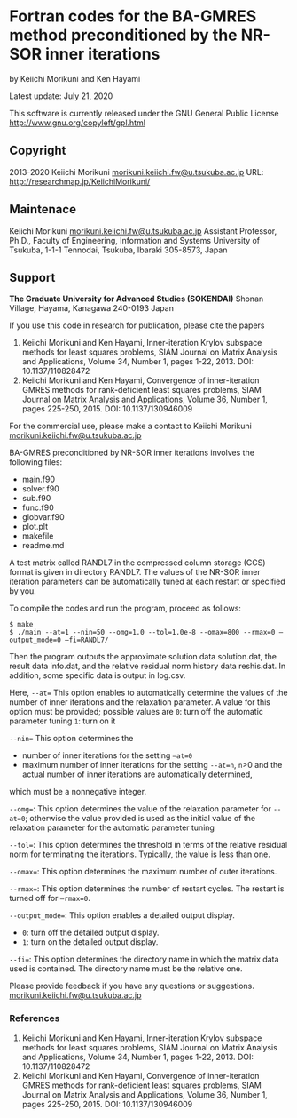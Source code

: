 # Fortran codes for the BA-GMRES method preconditioned by the NR-SOR inner iterations

by Keiichi Morikuni and Ken Hayami

Latest update: July 21, 2020


This software is currently released under the GNU General Public License
http://www.gnu.org/copyleft/gpl.html

## Copyright 

2013-2020 Keiichi Morikuni [morikuni.keiichi.fw@u.tsukuba.ac.jp](mailto:morikuni.keiichi.fw@u.tsukuba.ac.jp)
URL: http://researchmap.jp/KeiichiMorikuni/

## Maintenace

Keiichi Morikuni [morikuni.keiichi.fw@u.tsukuba.ac.jp](mailto:morikuni.keiichi.fw@u.tsukuba.ac.jp)
Assistant Professor, Ph.D.,
Faculty of Engineering, Information and Systems
University of Tsukuba,
1-1-1 Tennodai, Tsukuba, Ibaraki 305-8573, Japan

## Support

**The Graduate University for Advanced Studies (SOKENDAI)**
Shonan Village, Hayama, Kanagawa 240-0193 Japan

If you use this code in research for publication, please cite the papers

1. Keiichi Morikuni and Ken Hayami, Inner-iteration Krylov subspace methods for least squares problems, SIAM Journal on Matrix Analysis and Applications, Volume 34, Number 1, pages 1-22, 2013. DOI: 10.1137/110828472
2. Keiichi Morikuni and Ken Hayami, Convergence of inner-iteration GMRES methods for rank-deficient least squares problems, SIAM Journal on Matrix Analysis and Applications, Volume 36, Number 1, pages 225-250, 2015. DOI: 10.1137/130946009

For the commercial use, please make a contact to
Keiichi Morikuni [morikuni.keiichi.fw@u.tsukuba.ac.jp](mailto:morikuni.keiichi.fw@u.tsukuba.ac.jp)

BA-GMRES preconditioned by NR-SOR inner iterations involves the following files:


* main.f90
* solver.f90
* sub.f90
* func.f90
* globvar.f90 
* plot.plt
* makefile
* readme.md


A test matrix called RANDL7 in the compressed column storage (CCS) format
is given in directory RANDL7. The values of the NR-SOR inner iteration
parameters can be automatically tuned at each restart or specified by you.

To compile the codes and run the program, proceed as follows:


```
$ make
$ ./main --at=1 --nin=50 --omg=1.0 --tol=1.0e-8 --omax=800 --rmax=0 —output_mode=0 —fi=RANDL7/
```


Then the program outputs the approximate solution data solution.dat,
the result data info.dat, and the relative residual norm history data reshis.dat.
In addition, some specific data is output in log.csv.

Here,
`--at=`
This option enables to automatically determine the values of the number of inner
iterations and the relaxation parameter. A value for this option must be provided;
possible values are
`0`: turn off the automatic parameter tuning
`1`: turn on it

`--nin=`
This option determines the

* number of inner iterations for the setting `—at=0`
* maximum number of inner iterations for the setting `--at=n`, `n`>0 and the actual number of inner iterations are automatically determined,

which must be a nonnegative integer.

`--omg=`: This option determines the value of the relaxation parameter for `--at=0`; otherwise the value provided is used as the initial value of the relaxation parameter for the automatic parameter tuning

`--tol=`: This option determines the threshold in terms of the relative residual norm for terminating the iterations. Typically, the value is less than one.

`--omax=`: This option determines the maximum number of outer iterations.

`--rmax=`: This option determines the number of restart cycles. The restart is turned off for `—rmax=0`.

`--output_mode=`: This option enables a detailed output display.

* `0`: turn off the detailed output display.
* `1`: turn on the detailed output display.

`--fi=`: This option determines the directory name in which the matrix data used is contained.
The directory name must be the relative one.

Please provide feedback if you have any questions or suggestions.
[morikuni.keiichi.fw@u.tsukuba.ac.jp](mailto:morikuni.keiichi.fw@u.tsukuba.ac.jp)

### References

1.  Keiichi Morikuni and Ken Hayami, Inner-iteration Krylov subspace methods for least squares problems, SIAM Journal on Matrix Analysis and Applications, Volume 34, Number 1, pages 1-22, 2013. DOI:  10.1137/110828472
2. Keiichi Morikuni and Ken Hayami, Convergence of inner-iteration GMRES methods for rank-deficient least squares problems, SIAM Journal on Matrix Analysis and Applications, Volume 36, Number 1, pages 225-250, 2015. DOI: 10.1137/130946009

